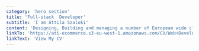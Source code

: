 ```yaml
---
category: 'hero section'
title: 'Full-stack  Developer'
subtitle: 'I am Attila Szaloki'
content: 'Designing, Building and managing a number of European wide clients projects. Complete Full-Stack website build along with associated services including social media and communications campaigns. Creative, flexible and supportive service with practical and strategic consultations.'
linkTo: 'https://ati-ecommerce.s3-eu-west-1.amazonaws.com/CV/Web+Developer+CV+2021.new.pdf'
linkText: 'View My CV'
---
```

